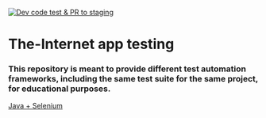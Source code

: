 [![Dev code test & PR to staging](https://github.com/jsugg/the-internet-tests/actions/workflows/java-framework-test-and-merge.yml/badge.svg?branch=develop)](https://github.com/jsugg/the-internet-tests/actions/workflows/java-framework-test-and-merge.yml)
# The-Internet app testing

### This repository is meant to provide different test automation frameworks, including the same test suite for the same project, for educational purposes.

[Java + Selenium](https://github.com/jpsugg/the-internet-tests/tree/master/java-framework/README.md)
